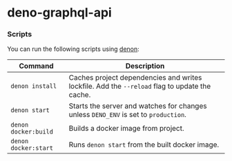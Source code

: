 # deno-graphql-api

### Scripts

You can run the following scripts using [denon](https://deno.land/x/denon@2.4.1):

| Command              | Description |
|----------------------|-------------|
| `denon install`      | Caches project dependencies and writes lockfile. Add the `--reload` flag to update the cache. |
| `denon start`        | Starts the server and watches for changes unless `DENO_ENV` is set to `production`. |
| `denon docker:build` | Builds a docker image from project. |
| `denon docker:start` | Runs `denon start` from the built docker image. |
